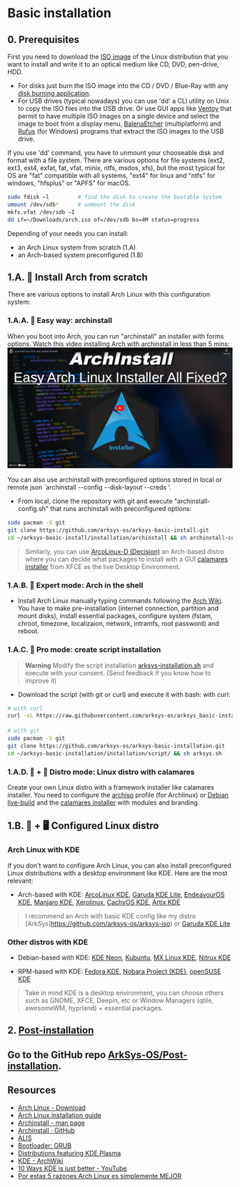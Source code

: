 # Basic installation

## 0. Prerequisites
First you need to download the [ISO image](https://en.wikipedia.org/wiki/Optical_disc_image) of the Linux distribution that you want to install and write it to an optical medium like CD, DVD, pen-drive, HDD. 

- For disks just burn the ISO image into the CD / DVD / Blue-Ray with any [disk burning application](https://alternativeto.net/software/imgburn/).
- For USB drives (typical nowadays) you can use 'dd' a CLI utility on Unix to copy the ISO files into the USB drive. Or use GUI apps like [Ventoy](https://www.ventoy.net/en/index.html) that permit to have multiple ISO images on a single device and select the image to boot from a display menu, [BalenaEtcher](https://www.balena.io/etcher) (multiplatform) and [Rufus](https://rufus.ie/en/) (for Windows) programs that extract the ISO images to the USB drive.

If you use 'dd' command, you have to unmount your chooseable disk and format with a file system. There are various options for file systems (ext2, ext3, ext4, exfat, fat, vfat, minix, ntfs, msdos, xfs), but the most typical for OS are "fat" compatible with all systems, "ext4" for linux and "ntfs" for windows, "hfsplus" or "APFS" for macOS.

```sh
sudo fdisk –l         # find the disk to create the bootable system
umount /dev/sdb*      # unmount the disk
mkfs.vfat /dev/sdb –I
dd if=~/Downloads/arch.iso of=/dev/sdb bs=4M status=progress
```

Depending of your needs you can install:
- an Arch Linux system from scratch (1.A)
- an Arch-based system preconfigured (1.B)

## 1.A. 🥚 Install Arch from scratch
There are various options to install Arch Linux with this configuration system:

### 1.A.A. 🐍 Easy way: archinstall
When you boot into Arch, you can run "archinstall" an installer with forms options. Watch this video installing Arch with archinstall in less than 5 mins:
[![Watch the video](/img/archinstall-video.png)](https://www.youtube-nocookie.com/embed/8mEjwn_AjuQ?start=146)
 
You can also use archinstall with preconfigured options stored in local or remote json `archinstall --config <path-to-json> --disk-layout <path-to-json> --creds <path-to-json>'.
- From local, clone the repository with git and execute "archinstall-config.sh" that runs archinstall with preconfigured options:
```sh
sudo pacman -S git
git clone https://github.com/arksys-os/arksys-basic-install.git
cd ~/arksys-basic-install/installation/archinstall && sh archinstall-config.sh
```

> Similarly, you can use [ArcoLinux-D (Decision)](https://ftp.belnet.be/arcolinux/iso/v23.01.03/arcolinuxd-v23.01.03-x86_64.iso) an Arch-based distro where you can decide what packages to install with a GUI [calamares installer](https://calamares.io/) from XFCE as the live Desktop Environment.

### 1.A.B. 🐢 Expert mode: Arch in the shell
- Install Arch Linux manually typing commands following the [Arch Wiki](https://wiki.archlinux.org/title/Installation_guide). You have to make pre-installation (internet connection, partition  and mount disks), install essential packages, configure system (fstam, chroot, timezone, localizaion, network, intramfs, root password) and reboot.

### 1.A.C. 🐙 Pro mode: create script installation
> **Warning** Modify the script installation [arksys-installation.sh](installation/archinstall/archisntall-config.sh) and execute with your consent. (Send feedback if you know how to improve it)

- Download the script (with git or curl) and execute it with bash:
with curl:
```sh
# with curl
curl -sL https://raw.githubusercontent.com/arksys-os/arksys_basic-install/main/installation/script/arksys.sh | bash

# with git
sudo pacman -S git
git clone https://github.com/arksys-os/arksys-basic-installation.git
cd ~/arksys-basic-installation/installation/script/ && sh arksys.sh
```

### 1.A.D. 🐧 + 🦑 Distro mode: Linux distro with calamares
Create your own Linux distro with a framework installer like calamares installer. You need to configure the [archiso](https://wiki.archlinux.org/title/Archiso) profile (for Archlinux) or [Debian live-build](https://salsa.debian.org/live-team/live-build) and the [calamares installer](https://calamares.io/) with modules and branding. 

## 1.B. 🐧 + 🖥️ Configured Linux distro

### Arch Linux with KDE
If you don't want to configure Arch Linux, you can also install preconfigured Linux distributions with a desktop environment like KDE. Here are the most relevant:

- Arch-based with KDE: [ArcoLinux KDE](https://sourceforge.net/projects/arcolinux-community-editions/files/plasma/), [Garuda KDE Lite](https://iso.builds.garudalinux.org/iso/garuda/kde-lite/), [EndeavourOS KDE](https://endeavouros.com/latest-release/), [Manjaro KDE](https://download.manjaro.org/kde/22.0/manjaro-kde-22.0-221224-linux61.iso), [Xerolinux](https://sourceforge.net/projects/xerolinux/), [CachyOS KDE](https://mirror.cachyos.org/ISO/kde/), [Artix KDE](http://ftp.ntua.gr/pub/linux/artix-iso/?C=S;O=D)

> I recommend an Arch with basic KDE config like my distro [ArkSys]https://github.com/arksys-os/arksys-iso) or [Garuda KDE Lite](https://iso.builds.garudalinux.org/iso/garuda/kde-lite/)

### Other distros with KDE
- Debian-based with KDE: [KDE Neon](https://neon.kde.org/), [Kubuntu](https://kubuntu.org/), [MX Linux KDE](https://sourceforge.net/projects/mx-linux/files/Final/KDE/), [Nitrux KDE](https://sourceforge.net/projects/nitruxos/files/Release/ISO/)

- RPM-based with KDE: [Fedora KDE](https://ftp.plusline.net/fedora/linux/releases/37/Spins/x86_64/iso/), [Nobara Project (KDE)](https://nobara-images.nobaraproject.org/Nobara-37-Official-2023-04-02.iso), [openSUSE KDE](https://download.opensuse.org/tumbleweed/iso/openSUSE-Tumbleweed-DVD-x86_64-Current.iso?mirrorlist)

> Take in mind KDE is a desktop environment, you can choose others such as GNOME, XFCE, Deepin, etc or Window Managers (qtile, awesomeWM, hyprland) + essential packages.

## 2. [Post-installation](https://github.com/arksys-os/arksys_post-install)
Go to the GitHub repo [ArkSys-OS/Post-installation](https://github.com/arksys-os/arksys_post-install).
---

## Resources
- [Arch Linux - Download](https://archlinux.org/download/)
- [Arch Linux installation guide](https://wiki.archlinux.org/title/Installation_guide)
- [Archinstall - man page](https://man.archlinux.org/man/extra/archinstall/archinstall.1.en)
- [Archinstall · GitHub](https://github.com/archlinux/archinstall)
- [ALIS](https://github.com/picodotdev/alis/)
- [Bootloader: GRUB](https://wiki.archlinux.org/title/GRUB)
- [Distributions featuring KDE Plasma](https://community.kde.org/Distributions)
- [KDE - ArchWiki](https://wiki.archlinux.org/title/KDE)
- [10 Ways KDE is just better - YouTube](https://www.youtube.com/watch?v=3nX1YEQg5Z0)
- [Por estas 5 razones Arch Linux es simplemente MEJOR](https://www.youtube.com/watch?v=hk4t1RhnKVo)
